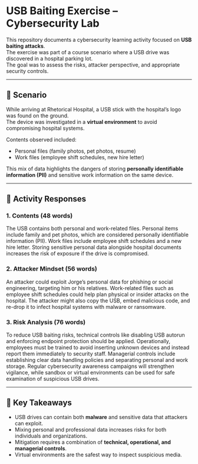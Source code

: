 # USB Baiting Exercise – Cybersecurity Lab

This repository documents a cybersecurity learning activity focused on **USB baiting attacks**.  
The exercise was part of a course scenario where a USB drive was discovered in a hospital parking lot.  
The goal was to assess the risks, attacker perspective, and appropriate security controls.  

---

## 📌 Scenario

While arriving at Rhetorical Hospital, a USB stick with the hospital’s logo was found on the ground.  
The device was investigated in a **virtual environment** to avoid compromising hospital systems.  

Contents observed included:  
- Personal files (family photos, pet photos, resume)  
- Work files (employee shift schedules, new hire letter)  

This mix of data highlights the dangers of storing **personally identifiable information (PII)** and sensitive work information on the same device.  

---

## 📝 Activity Responses

### 1. Contents (48 words)
The USB contains both personal and work-related files. Personal items include family and pet photos, which are considered personally identifiable information (PII). Work files include employee shift schedules and a new hire letter. Storing sensitive personal data alongside hospital documents increases the risk of exposure if the drive is compromised.  

### 2. Attacker Mindset (56 words)
An attacker could exploit Jorge’s personal data for phishing or social engineering, targeting him or his relatives. Work-related files such as employee shift schedules could help plan physical or insider attacks on the hospital. The attacker might also copy the USB, embed malicious code, and re-drop it to infect hospital systems with malware or ransomware.  

### 3. Risk Analysis (76 words)
To reduce USB baiting risks, technical controls like disabling USB autorun and enforcing endpoint protection should be applied. Operationally, employees must be trained to avoid inserting unknown devices and instead report them immediately to security staff. Managerial controls include establishing clear data handling policies and separating personal and work storage. Regular cybersecurity awareness campaigns will strengthen vigilance, while sandbox or virtual environments can be used for safe examination of suspicious USB drives.  

---

## 🔐 Key Takeaways
- USB drives can contain both **malware** and sensitive data that attackers can exploit.  
- Mixing personal and professional data increases risks for both individuals and organizations.  
- Mitigation requires a combination of **technical, operational, and managerial controls**.  
- Virtual environments are the safest way to inspect suspicious media.  


